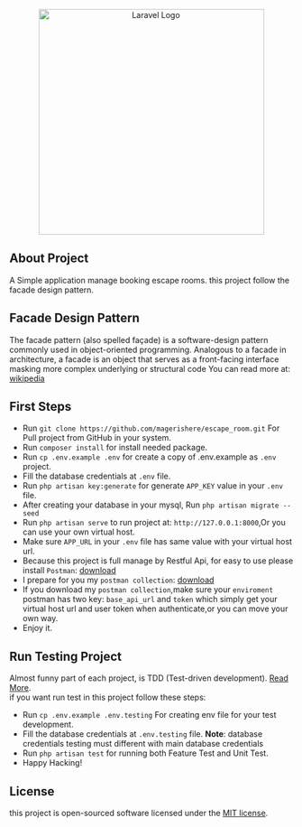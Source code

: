 <p align="center"><a href="https://laravel.com" target="_blank"><img src="https://raw.githubusercontent.com/laravel/art/master/logo-lockup/5%20SVG/2%20CMYK/1%20Full%20Color/laravel-logolockup-cmyk-red.svg" width="400" alt="Laravel Logo"></a></p>

## About Project

A Simple application manage booking escape rooms.
this project follow the facade design pattern.

## Facade Design Pattern

The facade pattern (also spelled façade) is a software-design pattern commonly used in object-oriented programming.
Analogous to a facade in architecture, a facade is an object that serves as a front-facing interface masking more
complex underlying or structural code
You can read more at: [wikipedia](https://en.wikipedia.org/wiki/Facade_pattern)

## First Steps

- Run `git clone https://github.com/magerishere/escape_room.git` For Pull project from GitHub in your system.
- Run `composer install` for install needed package.
- Run `cp .env.example .env` for create a copy of .env.example as `.env` project.
- Fill the database credentials at `.env` file.
- Run `php artisan key:generate` for generate `APP_KEY` value in your `.env` file.
- After creating your database in your mysql, Run `php artisan migrate --seed`
- Run `php artisan serve` to run project at: `http://127.0.0.1:8000`,Or you can use your own virtual host.
- Make sure `APP_URL` in your `.env` file has same value with your virtual host url.
- Because this project is full manage by Restful Api, for easy to use please
  install `Postman`: [download](https://www.postman.com/downloads/)
- I prepare for you
  my `postman collection`: [download](https://github.com/magerishere/escape_room/blob/master/public/escape_room.postman_collection)
- If you download my `postman collection`,make sure your `enviroment` postman has two key: `base_api_url` and `token`
  which simply get your virtual host url and user token when authenticate,or you
  can move your own way.
- Enjoy it.

## Run Testing Project

Almost funny part of each project, is TDD (Test-driven
development). [Read More](https://en.wikipedia.org/wiki/Test-driven_development).
<br>
if you want run test in this project follow these steps:

- Run `cp .env.example .env.testing` For creating env file for your test development.
- Fill the database credentials at `.env.testing` file. **Note**: database credentials testing must different with main
  database credentials
- Run `php artisan test` for running both Feature Test and Unit Test.
- Happy Hacking!

## License

this project is open-sourced software licensed under the [MIT license](https://opensource.org/licenses/MIT).
